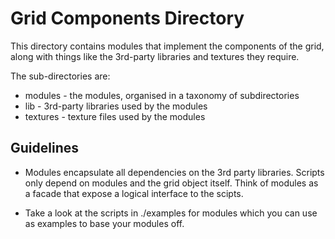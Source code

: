 
Grid Components Directory
=========================

This directory contains modules that implement the components of the grid, along with things like the 3rd-party
libraries and textures they require.

The sub-directories are:

 * modules - the modules, organised in a taxonomy of subdirectories 
 * lib - 3rd-party libraries used by the modules
 * textures - texture files used by the modules


Guidelines
----------

 * Modules encapsulate all dependencies on the 3rd party libraries. Scripts only depend on modules and
   the grid object itself. Think of modules as a facade that expose a logical interface to the scipts.

 * Take a look at the scripts in ./examples for modules which you can use as examples
   to base your modules off.  

 
   